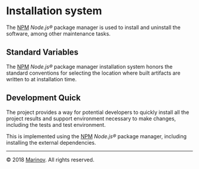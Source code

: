 # Installation system

The [NPM](https://www.npmjs.com/ "NPM") *Node.js®* package manager is used to install and uninstall the software, among other maintenance tasks.

## Standard Variables

The [NPM](https://www.npmjs.com/ "NPM") *Node.js®* package manager installation system honors the standard conventions for selecting the location where built artifacts are written to at installation time.

## Development Quick

The project provides a way for potential developers to quickly install all the project results and support environment necessary to make changes, including the tests and test environment.

This is implemented using the [NPM](https://www.npmjs.com/ "NPM") *Node.js®* package manager, including installing the external dependencies.

---

© 2018 [Marinov](http://marinov.link "Marinov"). All rights reserved.
